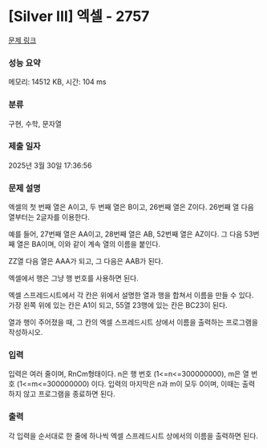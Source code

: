 # [Silver III] 엑셀 - 2757 

[문제 링크](https://www.acmicpc.net/problem/2757) 

### 성능 요약

메모리: 14512 KB, 시간: 104 ms

### 분류

구현, 수학, 문자열

### 제출 일자

2025년 3월 30일 17:36:56

### 문제 설명

<p>
	엑셀의 첫 번째 열은 A이고, 두 번째 열은 B이고, 26번째 열은 Z이다. 26번째 열 다음 열부터는 2글자를 이용한다. </p>
<p>
	예를 들어, 27번째 열은 AA이고, 28번째 열은 AB, 52번째 열은 AZ이다. 그 다음 53번째 열은 BA이며, 이와 같이 계속 열의 이름을 붙인다.</p>
<p>
	ZZ열 다음 열은 AAA가 되고, 그 다음은 AAB가 된다.</p>

<p>
	엑셀에서 행은 그냥 행 번호를 사용하면 된다.</p>

<p>
	엑셀 스프레드시트에서 각 칸은 위에서 설명한 열과 행을 합쳐서 이름을 만들 수 있다. 가장 왼쪽 위에 있는 칸은 A1이 되고, 55열 23행에 있는 칸은 BC23이 된다.</p>

<p>
	열과 행이 주어졌을 때, 그 칸의 엑셀 스프레드시트 상에서 이름을 출력하는 프로그램을 작성하시오.</p>

### 입력 

 <p>
	입력은 여러 줄이며, RnCm형태이다. n은 행 번호 (1<=n<=300000000), m은 열 번호 (1<=m<=300000000) 이다. 입력의 마지막은 n과 m이 모두 0이며, 이때는 출력하지 않고 프로그램을 종료하면 된다.</p>

### 출력 

 <p>
	각 입력을 순서대로 한 줄에 하나씩 엑셀 스프레드시트 상에서의 이름을 출력하면 된다.</p>


